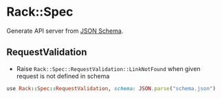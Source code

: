 # Rack::Spec
Generate API server from [JSON Schema](http://json-schema.org/).

## RequestValidation
* Raise `Rack::Spec::RequestValidation::LinkNotFound` when given request is not defined in schema

```ruby
use Rack::Spec::RequestValidation, schema: JSON.parse("schema.json")
```
